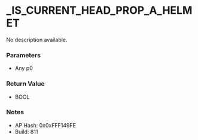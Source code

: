 # _IS_CURRENT_HEAD_PROP_A_HELMET

No description available.

### Parameters
* Any p0

### Return Value
* BOOL

### Notes
* AP Hash: 0x0xFFF149FE
* Build: 811

